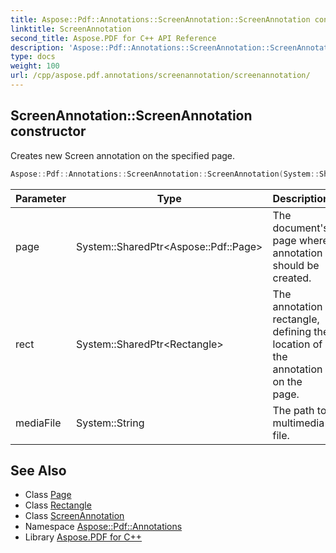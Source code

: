 ```yaml
---
title: Aspose::Pdf::Annotations::ScreenAnnotation::ScreenAnnotation constructor
linktitle: ScreenAnnotation
second_title: Aspose.PDF for C++ API Reference
description: 'Aspose::Pdf::Annotations::ScreenAnnotation::ScreenAnnotation constructor. Creates new Screen annotation on the specified page in C++.'
type: docs
weight: 100
url: /cpp/aspose.pdf.annotations/screenannotation/screenannotation/
---
```

## ScreenAnnotation::ScreenAnnotation constructor


Creates new Screen annotation on the specified page.

```cpp
Aspose::Pdf::Annotations::ScreenAnnotation::ScreenAnnotation(System::SharedPtr<Aspose::Pdf::Page> page, System::SharedPtr<Rectangle> rect, System::String mediaFile)
```


| Parameter | Type | Description |
| --- | --- | --- |
| page | System::SharedPtr\<Aspose::Pdf::Page\> | The document's page where annotation should be created. |
| rect | System::SharedPtr\<Rectangle\> | The annotation rectangle, defining the location of the annotation on the page. |
| mediaFile | System::String | The path to multimedia file. |

## See Also

* Class [Page](../../../aspose.pdf/page/)
* Class [Rectangle](../../../aspose.pdf/rectangle/)
* Class [ScreenAnnotation](../)
* Namespace [Aspose::Pdf::Annotations](../../)
* Library [Aspose.PDF for C++](../../../)
